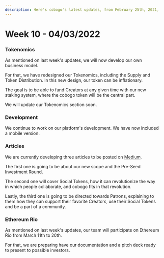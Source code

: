 ```yaml
---
description: Here's cobogo's latest updates, from February 25th, 2021, to March 4th, 2022
---
```


# Week 10 - 04/03/2022

### Tokenomics

As mentioned on last week's updates, we will now develop our own business model.

For that, we have redesigned our Tokenomics, including the Supply and Token Distribution. In this new design, our token can be inflationary.&#x20;

The goal is to be able to fund Creators at any given time with our new staking system, where the cobogo token will be the central part.

We will update our Tokenomics section soon.

### Development

We continue to work on our platform's development. We have now included a mobile version.

### Articles

We are currently developing three articles to be posted on [Medium](https://medium.com/@cobogosocial).&#x20;

The first one is going to be about our new scope and the Pre-Seed Investment Round.&#x20;

The second one will cover Social Tokens, how it can revolutionize the way in which people collaborate, and cobogo fits in that revolution.&#x20;

Lastly, the third one is going to be directed towards Patrons, explaining to them how they can support their favorite Creators, use their Social Tokens and be a part of a community.

### Ethereum Rio

As mentioned on last week's updates, our team will participate on Ethereum Rio from March 11th to 20th.&#x20;

For that, we are preparing have our documentation and a pitch deck ready to present to possible investors.
